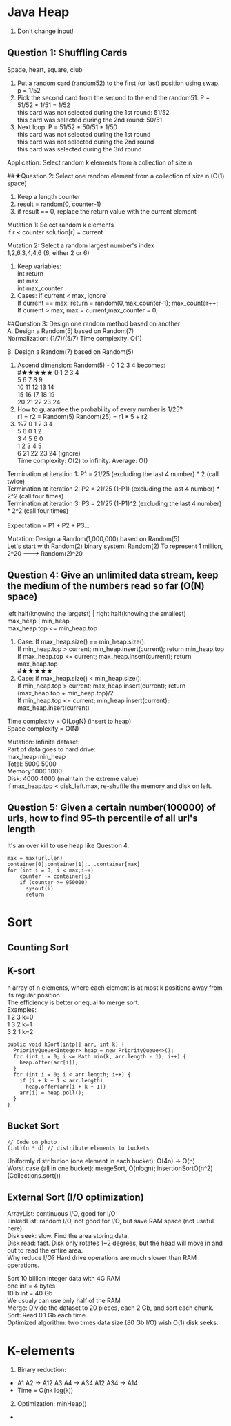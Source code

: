 # Java Heap


1. Don't change input!  


## Question 1: Shuffling Cards  
Spade, heart, square, club  

1. Put a random card (random52) to the first (or last) position using swap.  p = 1/52  
2. Pick the second card from the second to the end the random51. P = 51/52 * 1/51 = 1/52  
this card was not selected during the 1st round: 51/52  
this card was selected during the 2nd round: 50/51  
3. Next loop: P = 51/52 * 50/51 * 1/50   
this card was not selected during the 1st round   
this card was not selected during the 2nd round   
this card was selected during the 3rd round  

Application: Select random k elements from a collection of size n  

##★Question 2: Select one random element from a collection of size n (O(1) space)  
1. Keep a length counter  
2. result = random(0, counter-1)  
3. if result == 0, replace the return value with the current element   

Mutation 1: Select random k elements  
if r < counter
solution[r] = current


Mutation 2: Select a random largest number's index  
1,2,6,3,4,4,6 (6, either 2 or 6)  
1. Keep variables:  
int return  
int max  
int max_counter  
2. Cases: 
If current < max, ignore  
If current == max; return = random(0,max_counter-1); max_counter++;  
If current > max, max = current;max_counter = 0;  


##Question 3: Design one random method based on another  
A: Design a Random(5) based on Random(7)  
Normalization: (1/7)/(5/7)
Time complexity: O(1)  

B: Design a Random(7) based on Random(5)  
1. Ascend dimension: Random(5) - 0 1 2 3 4 becomes:  
#★★★★★
 0  1  2  3  4  
 5  6  7  8  9  
10 11 12 13 14  
15 16 17 18 19  
20 21 22 23 24  
2. How to guarantee the probability of every number is 1/25?  
r1 = r2 = Random(5)
Random(25) = r1 * 5 + r2
3. %7
 0  1  2  3  4  
 5  6  0  1  2   
 3  4  5  6  0   
 1  2  3  4  5  
 6 21 22 23 24 (ignore)  
Time complexity: O(2) to infinity. Average: O()

Termination at iteration 1: P1 = 21/25 (excluding the last 4 number) * 2 (call twice)    
Termination at iteration 2: P2 = 21/25 (1-P1) (excluding the last 4 number) * 2^2 (call four times)   
Termination at iteration 3: P3 = 21/25 (1-P1)^2 (excluding the last 4 number) * 2^2 (call four times)   
...  
Expectation = P1 + P2 + P3...  

Mutation: Design a Random(1,000,000) based on Random(5)  
Let's start with Random(2)
binary system: Random(2)
To represent 1 million, 2^20 ---> Random(2)^20

## Question 4: Give an unlimited data stream, keep the medium of the numbers read so far  (O(N) space)
left half(knowing the largetst) | right half(knowing the smallest)  
max_heap                        | min_heap  
max_heap.top <= min_heap.top  

1. Case: If max_heap.size() == min_heap.size():  
If min_heap.top > current; min_heap.insert(current); return min_heap.top  
If max_heap.top <= current; max_heap.insert(current); return max_heap.top  
#★★★★★
2. Case: if max_heap.size() < min_heap.size():  
If min_heap.top > current; max_heap.insert(current); return (max_heap.top + min_heap.top)/2  
If min_heap.top <= current; min_heap.insert(current); max_heap.insert(current)  


Time complexity = O(LogN) (insert to heap)  
Space complexity = O(N)  

Mutation:  Infinite dataset:   
Part of data goes to hard drive:  
       max_heap           min_heap  
Total: 5000               5000  
Memory:1000               1000  
Disk:  4000               4000 (maintain the extreme value)  
if max_heap.top < disk_left.max, re-shuffle the memory and disk on left.  

## Question 5: Given a certain number(100000) of urls, how to find 95-th percentile of all url's length   
It's an over kill to use heap like Question 4.   
```
max = max(url.len)  
container[0];container[1];...container[max]  
for (int i = 0; i < max;i++)  
    counter += container[i]  
    if (counter >= 950000)  
      sysout(i)  
      return 
```

# Sort
## Counting Sort

## K-sort 
n array of n elements, where each element is at most k positions away from its regular position.  
The efficiency is better or equal to merge sort.   
Examples:  
1 2 3   k=0  
1 3 2   k=1  
3 2 1   k=2  
```
public void kSort(intp[] arr, int k) {
  PriorityQueue<Integer> heap = new PriorityQueue<>();
  for (int i = 0; i <= Math.min(k, arr.length - 1); i++) {
    heap.offer(arr[i]);
  }
  for (int i = 0; i < arr.length; i++) {
    if (i + k + 1 < arr.length)
      heap.offer(arr[i + k + 1])
    arr[i] = heap.poll();
  }
}
```
## Bucket Sort  
```
// Code on photo
(int)(n * d) // distribute elements to buckets 
```
Uniformly distribution (one element in each bucket): O(4n) -> O(n)  
Worst case (all in one bucket): mergeSort, O(nlogn); insertionSortO(n^2) (Collections.sort())  


## External Sort (I/O optimization)
ArrayList: continuous I/O, good for I/O  
LinkedList: random I/O, not good for I/O, but save RAM space (not useful here)  
Disk seek: slow. Find the area storing data.  
Disk read: fast. Disk only rotates 1~2 degrees, but the head will move in and out to read the entire area.  
Why reduce I/O? Hard drive operations are much slower than RAM operations.  
  
Sort 10 billion integer data with 4G RAM  
one int = 4 bytes  
10 b int = 40 Gb  
We usualy can use only half of the RAM  
Merge: Divide the dataset to 20 pieces, each 2 Gb, and sort each chunk.   
Sort: Read 0.1 Gb each time.  
Optimized algorithm: two times data size (80 Gb I/O) wish O(1) disk seeks.  
  

# K-elements

1. Binary reduction: 
  * A1 A2 -> A12   A3 A4 -> A34  A12 A34 -> A14
  * Time = O(nk log(k))
2. Optimization: minHeap()  
  *
